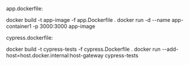 app.dockerfile:

docker build -t app-image -f app.Dockerfile .
docker run -d --name app-container1 -p 3000:3000 app-image


cypress.dockerfile:

docker build -t cypress-tests -f cypress.Dockerfile .
docker run --add-host=host.docker.internal:host-gateway cypress-tests
